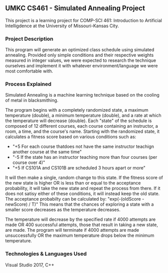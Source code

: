 ## UMKC CS461 - Simulated Annealing Project
This project is a learning project for COMP-SCI 461: Introduction to Artificial Intelligdence at the University of Missouri-Kansas City.


### Project Description
This program will generate an optimized class schedule using simulated annealing.
Provided only simple conditions and their respective weights measured in integer values, we were expected to research the technique ourselves and
implement it with whatever environment/language we were most comfortable with.


### Process Explained
Simulated Annealing is a machine learning technique based on the cooling of metal in blacksmithing.

The program begins with a completely randomized state, a maximum temperature (double), a minimum temperature (double), and a rate at which the temperature
will decrease (double). Each "state" of the schedule is composed of 12 different courses, each course containing an instructor, a room, a time, and the course's name. 
Starting with the randomized state, it calculates a fitness score based on various conditions such as:
- "+5 For each course thatdoes not have the same instructor teachign another course at the same time"
- "-5 If the state has an instructor teaching more than four courses (per course over 4)"
- "+5 If CS101A and CS101B are scheduled 3 hours apart or more"

It will then make a single, random change to this state. If the fitness score of the new state is higher OR is less than or equal to the acceptance
probability, it will take the new state and repeat the process from there. If it does not satisy either of these conditions, it will instead
keep the old state. The acceptance probabilty can be calculated by: "exp(-(oldScore - newScore) / T)" This means that the chances of exploring a state with 
a smaller score decreases as the temperature decreases.

The temperature will decrease by the specified rate if 4000 attempts are made OR 400 successful attempts, those that result in taking a new state, are made.
The program will terminate if 4000 attempts are made unsuccessfully OR the maximum temperature drops below the minimum temperature.


### Technologies & Languages Used
Visual Studio 2017, C++
